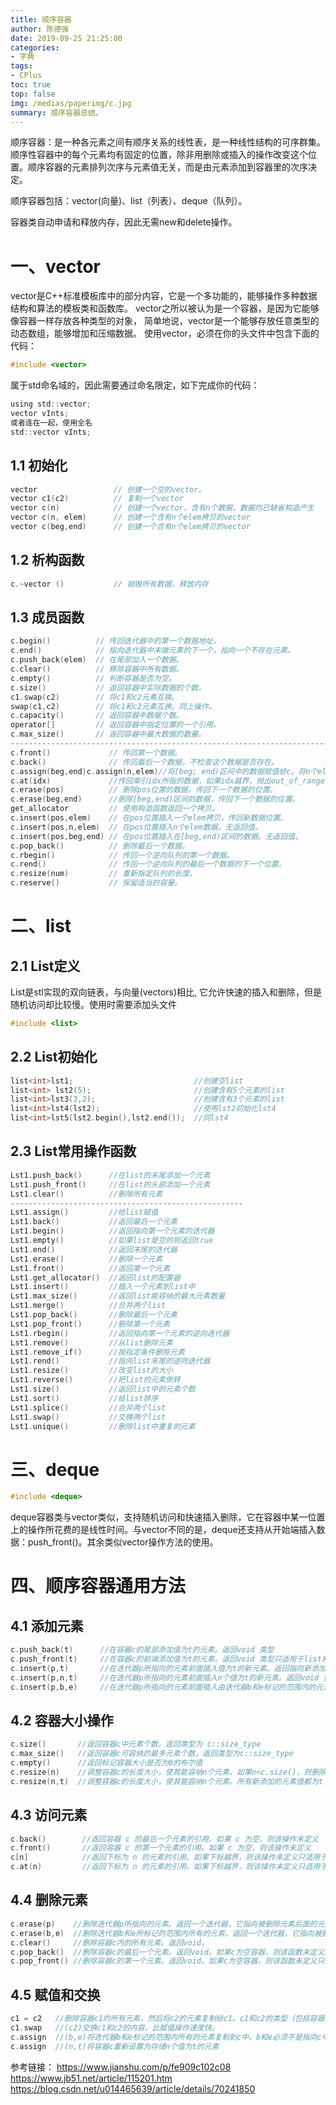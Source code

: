 ```yaml
---
title: 顺序容器
author: 陈德强
date: 2019-09-25 21:25:00
categories:
- 字典
tags:
- CPlus
toc: true
top: false
img: /medias/paperimg/c.jpg
summary: 顺序容器总结。
---
```


顺序容器：是一种各元素之间有顺序关系的线性表，是一种线性结构的可序群集。顺序性容器中的每个元素均有固定的位置，除非用删除或插入的操作改变这个位置。顺序容器的元素排列次序与元素值无关，而是由元素添加到容器里的次序决定。

顺序容器包括：vector(向量)、list（列表）、deque（队列）。

容器类自动申请和释放内存，因此无需new和delete操作。

# 一、vector

vector是C++标准模板库中的部分内容，它是一个多功能的，能够操作多种数据结构和算法的模板类和函数库。
vector之所以被认为是一个容器，是因为它能够像容器一样存放各种类型的对象，
简单地说，vector是一个能够存放任意类型的动态数组，能够增加和压缩数据。
使用vector，必须在你的头文件中包含下面的代码：
```c
#include <vector>
```

属于std命名域的，因此需要通过命名限定，如下完成你的代码：

```c
using std::vector;
vector vInts;
或者连在一起，使用全名
std::vector vInts;
```

## 1.1 初始化
```c
vector                 // 创建一个空的vector。
vector c1(c2)          // 复制一个vector
vector c(n)            // 创建一个vector，含有n个数据，数据均已缺省构造产生
vector c(n, elem)      // 创建一个含有n个elem拷贝的vector
vector c(beg,end)      // 创建一个含有n个elem拷贝的vector
```

## 1.2 析构函数
```c
c.~vector ()           // 销毁所有数据，释放内存
```

## 1.3 成员函数
```c
c.begin()          // 传回迭代器中的第一个数据地址。
c.end()            // 指向迭代器中末端元素的下一个，指向一个不存在元素。
c.push_back(elem)  // 在尾部加入一个数据。
c.clear()          // 移除容器中所有数据。
c.empty()          // 判断容器是否为空。
c.size()           // 返回容器中实际数据的个数。
c1.swap(c2)        // 将c1和c2元素互换。
swap(c1,c2)        // 将c1和c2元素互换。同上操作。
c.capacity()       // 返回容器中数据个数。
operator[]         // 返回容器中指定位置的一个引用。
c.max_size()       // 返回容器中最大数据的数量。
----------------------------------------------------------------------------------------
c.front()             // 传回第一个数据。
c.back()              // 传回最后一个数据，不检查这个数据是否存在。
c.assign(beg,end)c.assign(n,elem)//将[beg; end)区间中的数据赋值给c。将n个elem的拷贝赋值给c。
c.at(idx)             //传回索引idx所指的数据，如果idx越界，抛出out_of_range。
c.erase(pos)          // 删除pos位置的数据，传回下一个数据的位置。
c.erase(beg,end)      //删除[beg,end)区间的数据，传回下一个数据的位置。
get_allocator         // 使用构造函数返回一个拷贝。
c.insert(pos,elem)    // 在pos位置插入一个elem拷贝，传回新数据位置。
c.insert(pos,n,elem)  // 在pos位置插入n个elem数据。无返回值。
c.insert(pos,beg,end) // 在pos位置插入在[beg,end)区间的数据。无返回值。　
c.pop_back()          // 删除最后一个数据。
c.rbegin()            // 传回一个逆向队列的第一个数据。
c.rend()              // 传回一个逆向队列的最后一个数据的下一个位置。
c.resize(num)         // 重新指定队列的长度。
c.reserve()           // 保留适当的容量。
```

# 二、list

## 2.1 List定义
List是stl实现的双向链表，与向量(vectors)相比, 它允许快速的插入和删除，但是随机访问却比较慢。使用时需要添加头文件
```c
#include <list>
```

## 2.2 List初始化
```c
list<int>lst1;                           //创建空list
list<int> lst2(5);                       //创建含有5个元素的list
list<int>lst3(3,2);                      //创建含有3个元素的list
list<int>lst4(lst2);                     //使用lst2初始化lst4
list<int>lst5(lst2.begin(),lst2.end());  //同lst4
```
## 2.3 List常用操作函数
```c
Lst1.push_back()      //在list的末尾添加一个元素 
Lst1.push_front()     //在list的头部添加一个元素 
Lst1.clear()          //删除所有元素 
----------------------------------------------------
Lst1.assign()         //给list赋值 
Lst1.back()           //返回最后一个元素 
Lst1.begin()          //返回指向第一个元素的迭代器 
Lst1.empty()          //如果list是空的则返回true 
Lst1.end()            //返回末尾的迭代器 
Lst1.erase()          //删除一个元素 
Lst1.front()          //返回第一个元素 
Lst1.get_allocator()  //返回list的配置器 
Lst1.insert()         //插入一个元素到list中 
Lst1.max_size()       //返回list能容纳的最大元素数量 
Lst1.merge()          //合并两个list 
Lst1.pop_back()       //删除最后一个元素 
Lst1.pop_front()      //删除第一个元素 
Lst1.rbegin()         //返回指向第一个元素的逆向迭代器 
Lst1.remove()         //从list删除元素 
Lst1.remove_if()      //按指定条件删除元素 
Lst1.rend()           //指向list末尾的逆向迭代器 
Lst1.resize()         //改变list的大小 
Lst1.reverse()        //把list的元素倒转 
Lst1.size()           //返回list中的元素个数 
Lst1.sort()           //给list排序 
Lst1.splice()         //合并两个list 
Lst1.swap()           //交换两个list 
Lst1.unique()         //删除list中重复的元素
```


# 三、deque

```c
#include <deque>
```
deque容器类与vector类似，支持随机访问和快速插入删除，它在容器中某一位置上的操作所花费的是线性时间。与vector不同的是，deque还支持从开始端插入数据：push_front()。其余类似vector操作方法的使用。


# 四、顺序容器通用方法

## 4.1 添加元素
```c
c.push_back(t)  	//在容器c的尾部添加值为t的元素。返回void 类型
c.push_front(t) 	//在容器c的前端添加值为t的元素。返回void 类型只适用于list和deque容器类型。
c.insert(p,t)   	//在迭代器p所指向的元素前面插入值为t的新元素。返回指向新添加元素的迭代器。
c.insert(p,n,t) 	//在迭代器p所指向的元素前面插入n个值为t的新元素。返回void 类型
c.insert(p,b,e) 	//在迭代器p所指向的元素前面插入由迭代器b和e标记的范围内的元素。返回 void 类型
```

## 4.2 容器大小操作

```c
c.size()       //返回容器c中元素个数。返回类型为 c::size_type
c.max_size()   //返回容器c可容纳的最多元素个数，返回类型为c::size_type
c.empty()      //返回标记容器大小是否为0的布尔值
c.resize(n)    //调整容器c的长度大小，使其能容纳n个元素，如果n<c.size()，则删除多出来的元素。
c.resize(n,t)  //调整容器c的长度大小，使其能容纳n个元素。所有新添加的元素值都为t
```

## 4.3 访问元素
```c
c.back()        //返回容器 c 的最后一个元素的引用。如果 c 为空，则该操作未定义
c.front()       //返回容器 c 的第一个元素的引用。如果 c 为空，则该操作未定义
c[n]            //返回下标为 n 的元素的引用。如果下标越界，则该操作未定义只适用于 vector 和 deque 容器
c.at(n)         //返回下标为 n 的元素的引用。如果下标越界，则该操作未定义只适用于 vector 和 deque 容器
```

## 4.4 删除元素
```c
c.erase(p)    //删除迭代器p所指向的元素。返回一个迭代器，它指向被删除元素后面的元素。
c.erase(b,e)  //删除迭代器b和e所标记的范围内所有的元素。返回一个迭代器，它指向被删除元素段后面的元素。
c.clear()     //删除容器c内的所有元素。返回void。
c.pop_back()  //删除容器c的最后一个元素。返回void。如果c为空容器，则该函数未定义。
c.pop_front() //删除容器c的第一个元素。返回void。如果c为空容器，则该函数未定义只适用于list或deque容器。
```

## 4.5 赋值和交换
```c
c1 = c2   //删除容器c1的所有元素，然后将c2的元素复制给c1。c1和c2的类型（包括容器类型和元素类型）必须相同
c1.swap   //(c2)交换c1和c2的内容，比赋值操作速度快。
c.assign  //(b,e)将迭代器b和e标记的范围内所有的元素复制到c中。b和e必须不是指向c中元素的迭代器
c.assign  //(n,t)将容器c重新设置为存储n个值为t的元素
```
参考链接：
https://www.jianshu.com/p/fe909c102c08
https://www.jb51.net/article/115201.htm
https://blog.csdn.net/u014465639/article/details/70241850